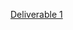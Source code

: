 [Deliverable 1](https://docs.google.com/a/uw.edu/presentation/d/1Ys04ELSA5_oFpQy6JuvicWb1Id0D8zdmE4mKuRqej4E/present?ueb=true&slide=id.p4)